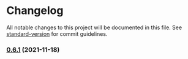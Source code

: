 # Changelog

All notable changes to this project will be documented in this file. See [standard-version](https://github.com/conventional-changelog/standard-version) for commit guidelines.

### [0.6.1](https://github.com/whatever-company/secretgen/compare/v0.6.0...v0.6.1) (2021-11-18)

